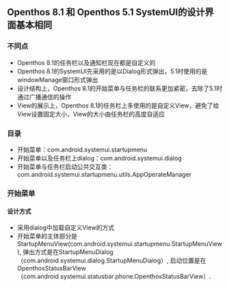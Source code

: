 ## Openthos 8.1 和 Openthos 5.1 SystemUI的设计界面基本相同

### 不同点
 - Openthos 8.1的任务栏以及通知栏现在都是自定义的
 - Openthos 8.1的SystemUI先采用的是以Dialog形式弹出，5.1时使用的是windowManage窗口形式弹出
 - 设计结构上，Openthos 8.1的开始菜单与任务栏的联系更加紧密，去除了5.1时通过广播通信的操作
 - View的展示上，Openthos 8.1的任务栏上多使用的是自定义View，避免了给View设置固定大小，View的大小由任务栏的高度自适应
 
### 目录
  - 开始菜单：com.android.systemui.startupmenu
  - 开始菜单以及任务栏上dialog：com.android.systemui.dialog
  - 开始菜单与任务栏启动公共交互类：com.android.systemui.startupmenu.utils.AppOperateManager
  
### 开始菜单

#### 设计方式
  - 采用dialog中加载自定义View的方式
  - 开始菜单的主体部分是StartupMenuView(com.android.systemui.startupmenu.StartupMenuView),
     弹出方式是在StartupMenuDialog（com.android.systemui.dialog.StartupMenuDialog）,
     启动位置是在OpenthosStatusBarView（com.android.systemui.statusbar.phone.OpenthosStatusBarView）.
  
